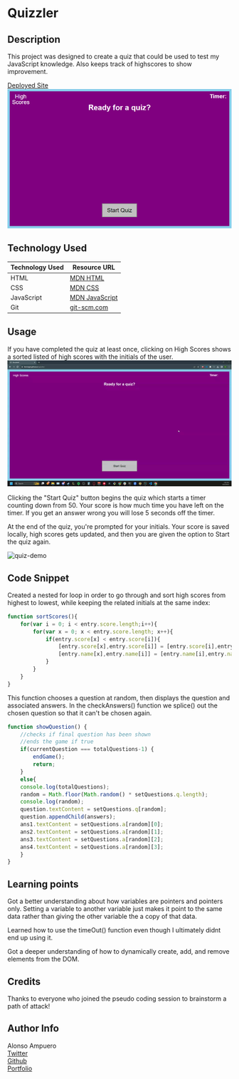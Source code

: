 # Quizzler

## Description
This project was designed to create a quiz that could be used to test my JavaScript knowledge. Also keeps track of highscores to show improvement.

[Deployed Site](https://fenriragni.github.io/quizzler/)
![Website Screenshot](./assets/images/quizzler_snap.png)

## Technology Used

|Technology Used|Resource URL|
|----|----|
|HTML| [MDN HTML](https://developer.mozilla.org/en-US/docs/Web/HTML)|
| CSS| [MDN CSS](https://developer.mozilla.org/en-US/docs/Web/CSS)|
|JavaScript| [MDN JavaScript](https://developer.mozilla.org/en-US/docs/Web/JavaScript)|
|  Git | [git-scm.com](https://git-scm.com/)

## Usage

If you have completed the quiz at least once, clicking on High Scores shows a sorted listed of high scores with the initials of the user. 
![hiScore demo](./assets/images/hi-scores-demo.gif)

Clicking the "Start Quiz" button begins the quiz which starts a timer counting down from 50. Your score is how much time you have left on the timer. If you get an answer wrong you will lose 5 seconds off the timer.


At the end of the quiz, you're prompted for your initials. Your score is saved locally, high scores gets updated, and then you are given the option to Start the quiz again.

![quiz-demo](./assets/images/quiz-demo.gif)

## Code Snippet 

Created a nested for loop in order to go through and sort high scores from highest to lowest, while keeping the related initials at the same index:
```js
function sortScores(){
    for(var i = 0; i < entry.score.length;i++){
        for(var x = 0; x < entry.score.length; x++){
            if(entry.score[x] < entry.score[i]){
                [entry.score[x],entry.score[i]] = [entry.score[i],entry.score[x]];
                [entry.name[x],entry.name[i]] = [entry.name[i],entry.name[x]];
            }
        }
    }
}
```

This function chooses a question at random, then displays the question and associated answers. In the checkAnswers() function we splice() out the chosen question so that it can't be chosen again.
```js
function showQuestion() {
    //checks if final question has been shown
    //ends the game if true
    if(currentQuestion === totalQuestions-1) { 
        endGame();
        return;
    }
    else{
    console.log(totalQuestions);
    random = Math.floor(Math.random() * setQuestions.q.length);
    console.log(random);
    question.textContent = setQuestions.q[random];
    question.appendChild(answers);
    ans1.textContent = setQuestions.a[random][0];
    ans2.textContent = setQuestions.a[random][1];
    ans3.textContent = setQuestions.a[random][2];
    ans4.textContent = setQuestions.a[random][3];
    }
} 
```

## Learning points
Got a better understanding about how variables are pointers and pointers only. Setting a variable to another variable just makes it point to the same data rather than giving the other variable the a copy of that data. 

Learned how to use the timeOut() function even though I ultimately didnt end up using it. 

Got a deeper understanding of how to dynamically create, add, and remove elements from the DOM. 

## Credits

Thanks to everyone who joined the pseudo coding session to brainstorm a path of attack!

## Author Info

Alonso Ampuero <br>
[Twitter](https://www.twitter.com/fenri.ragni) <br>
[Github](https://www.github.com/fenri.ragni) <br>
[Portfolio](https://fenriragni.github.io/pro-portfolio/)